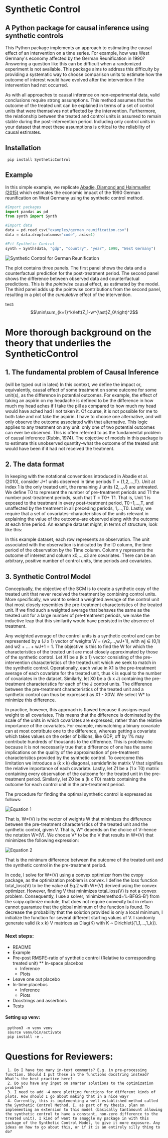 # Synthetic Control



## A Python package for causal inference using synthetic controls
This Python package implements an approach to estimating the causal effect of an intervention on a time series. For example, how was West Germany's economy affected by the German Reunification in 1990? Answering a question like this can be difficult when a randomized experiment is not available. This package aims to address this difficulty by providing a systematic way to choose comparison units to estimate how the outcome of interest would have evolved after the intervention if the intervention had not occurred.

As with all approaches to causal inference on non-experimental data, valid conclusions require strong assumptions. This method assumes that the outcome of the treated unit can be explained in terms of a set of control units that were themselves not affected by the intervention. Furthermore, the relationship between the treated and control units is assumed to remain stable during the post-intervention period. Including only control units in your dataset that meet these assumptions is critical to the reliability of causal estimates.

## Installation

     pip install SyntheticControl

## Example
In this simple example, we replicate [Abadie, Diamond and Hainmueller (2015)](http://github.com) which estimates the economic impact of the 1990 German reunification on West Germany using the synthetic control method.

```python
#Import packages
import pandas as pd
from synth import Synth

#Import data
data = pd.read_csv("examples/german_reunification.csv")
data = data.drop(columns="code", axis=1)

#Fit Synthetic Control
synth = Synth(data, "gdp", "country", "year", 1990, "West Germany")
```

![Synthetic Control for German Reunification](https://github.com/OscarEngelbrektson/SyntheticControl/blob/master/examples/images/german_reunification_synth.png?raw=true)

The plot contains three panels. The first panel shows the data and a counterfactual prediction for the post-treatment period. The second panel shows the difference between observed data and counterfactual predictions. This is the *pointwise* causal effect, as estimated by the model. The third panel adds up
the pointwise contributions from the second panel, resulting in a plot of the *cumulative* effect of the intervention.

test: $$\min\sum_{k=1}^k\left(Z_1-w^{\ast}Z_0\right)^2$$


# More thorough background on the theory that underlies the SyntheticControl

## 1. The fundamental problem of Causal Inference	
(will be typed out in latex)
In this context, we define the impact or, equivalently, causal effect of some treatment on some outcome for some unit(s), as the difference in potential outcomes. For example, the effect of taking an aspirin on my headache is defined to be the difference in how much my head aches if I take the pill as compared to how much my head would have ached had I not taken it. Of course, it is not possible for me to both take and not take the aspirin. I have to choose one alternative, and will only observe the outcome associated with that alternative. This logic applies to any treatment on any unit: only one of two potential outcomes can ever be observed. This is often referred to as the fundamental problem of causal inference (Rubin, 1974). The objective of models in this package is to estimate this unobserved quantity–what the outcome of the treated unit would have been if it had not received the treatment.

## 2. The data format

In keeping with the notational conventions introduced in Abadie et al. (2010), consider J+1  units observed in time periods T = {1,2,...,T}. Unit at index 1 is the only treated unit, the remaining J units {2,..,J} are untreated. We define T0  to represent the number of pre-treatment periods and T1 the number post-treatment periods, such that T =  T0+ T1. That is, Unit 1 is exposed to the treatment in every post-treatment period, T0+1,...,T,  and unaffected by the treatment in all preceding periods, 1,...,T0. Lastly, we require that a set of covariates–characteristics of the units relevant in explaining the value of the outcome–are observed along with the outcome at each time period. An example dataset might, in terms of structure, look like this:

In this example dataset, each row represents an observation. The unit associated with the observation is indicated by the ID column, the time period of the observation by the Time column. Column y represents the outcome of interest and column x0,...,x3 are covariates. There can be an arbitrary, positive number of control units, time periods and covariates.

## 3. Synthetic Control Model

Conceptually, the objective of the SCM is to create a synthetic copy of the treated unit that never received the treatment by combining control units. More specifically, we want to select a weighted average of the control unit that most closely resembles the pre-treatment characteristics of the treated unit. If we find such a weighted average that behaves the same as the treated unit for a large number of pre-treatment periods, we make the inductive leap that this similarity would have persisted in the absence of treatment.

Any weighted average of the control units is a synthetic control and can be represented by a (J x 1) vector of weights W = (w2,...,wJ+1), with wj ∈ (0,1) and w2 + … + wJ+1 = 1. The objective is this to find the W for which the characteristics of the treated unit are most closely approximated by those of the synthetic control. Let X1 be a (k x 1) vector consisting of the pre-intervention characteristics of the treated unit which we seek to match in the synthetic control. Operationally, each value in X1 is the pre-treatment average of each covariate for the treated unit, thus k is equal to the number of covariates in the dataset. Similarly, let X0 be a (k x J) containing the pre-treatment characteristics for each of the J control units. The difference between the pre-treatment characteristics of the treated unit and a synthetic control can thus be expressed as X1 - X0W. We select W* to minimize this difference. 

In practice, however, this approach is flawed because it assigns equal weight to all covariates. This means that the difference is dominated by the scale of the units in which covariates are expressed, rather than the relative importance of the covariates. For example, mismatching a binary covariate can at most contribute one to the difference, whereas getting a covariate which takes values on the order of billions, like GDP, off by 1% may contribute hundreds of thousands to the difference. This is problematic because it is not necessarily true that a difference of one has the same implications on the quality of the approximation of pre-treatment characteristics provided by the synthetic control. To overcome this limitation we introduce a (k x k) diagonal, semidefinite matrix V that signifies the relative importance of each covariate. Lastly, let Z1 be a (1 x T0) matrix containing every observation of the outcome for the treated unit in the pre-treatment period. Similarly, let Z0 be a (k x T0) matrix containing the outcome for each control unit in the pre-treatment period. 

The procedure for finding the optimal synthetic control is expressed as follows: 

![Equation 1](https://github.com/OscarEngelbrektson/SyntheticControl/blob/master/examples/images/equation1.png?raw=true)

That is, W*(V) is the vector of weights W that minimizes the difference between the pre-treatment characteristics of the treated unit and the synthetic control, given V. That is, W* depends on the choice of V–hence the notation W*(V). We choose V* to be the V that results in W*(V) that minimizes the following expression:

![Equation 2](https://github.com/OscarEngelbrektson/SyntheticControl/blob/master/examples/images/equation2.png?raw=true)


That is the minimum difference between the outcome of the treated unit and the synthetic control in the pre-treatment period.

In code, I solve for W*(V) using a convex optimizer from the cvxpy package, as the optimization problem is convex. I define the loss function total_loss(V) to be the value of Eq.2 with W*(V) derived using the convex optimizer. However, finding V that minimizes total_loss(V) is not a convex problem. Consequently, I use a solver, minimize(method=’L-BFGS-B’) from the scipy.optimize module, that does not require convexity but in return cannot guarantee that the global minimum of the function is found. To decrease the probability that the solution provided is only a local minimum, I initialize the function for several different starting values of V. I randomly generate valid (k x k) V matrices as Diag(K) with K ~ Dirichlet({1_1,...,1_k}).

### Next steps:
* README
* Example
* Pre-post RMSPE-ratio of synthetic control (Relative to corresponding treated unit)
** In-space placebos
     * Inference
     * Plots
* Leave one out placebo
* In-time placebos
     * Inference
     * Plots
* Docstrings and assertions
* Tests

#### Setting up venv:
     python3 -m venv venv
     source venv/bin/activate
     pip install -e .

# Questions for Reviewers:
     1. Do I have too many in-text comments? E.g. in pre-processing function. Should I put these in the functions docstring instead? What's the best practice here?
     2. Do you have any input on smarter solutions to the optimization problem?
     3. I need to add ~4 more plotting functions for different kinds of plots. How should I go about making that in a nice way?
     4. Currently, this is implementing a well-established method called the Synthetic Control Method. I, as part of my thesis, plan on implementing an extension to this model (basically tantamount allowing the synthetic control to have a constant, non-zero difference to the treated unit). I kind of want to smuggle my package in with this package of the Synthetic Control Model, to give it more exposure. Any ideas on how to go about this, or if it is an entirely silly thing to do?